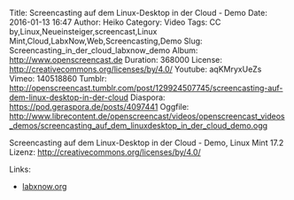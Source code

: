 Title: Screencasting auf dem Linux-Desktop in der Cloud - Demo
Date: 2016-01-13 16:47
Author: Heiko
Category: Video
Tags: CC by,Linux,Neueinsteiger,screencast,Linux Mint,Cloud,LabxNow,Web,Screencasting,Demo
Slug: Screencasting_in_der_cloud_labxnow_demo
Album: http://www.openscreencast.de
Duration: 368000
License: http://creativecommons.org/licenses/by/4.0/
Youtube: aqKMryxUeZs
Vimeo: 140518860
Tumblr: http://openscreencast.tumblr.com/post/129924507745/screencasting-auf-dem-linux-desktop-in-der-cloud
Diaspora: https://pod.geraspora.de/posts/4097441
Oggfile: http://www.librecontent.de/openscreencast/videos/openscreencast_videos_demos/screencasting_auf_dem_linuxdesktop_in_der_cloud_demo.ogg

Screencasting auf dem Linux-Desktop in der Cloud - Demo, Linux Mint 17.2  
Lizenz: <http://creativecommons.org/licenses/by/4.0/>  
  

Links:

  * [labxnow.org](https://www.labxnow.org/)

